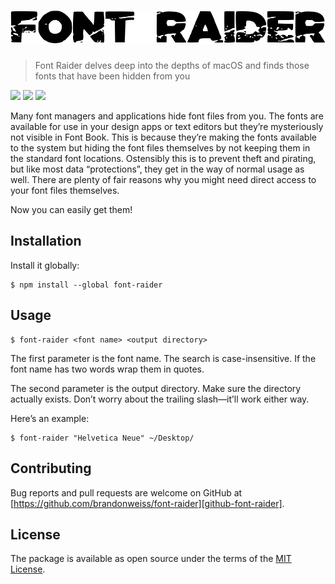 # ![Font Raider](./assets/logo.svg?sanitize=true)

> Font Raider delves deep into the depths of macOS and finds those fonts that have been hidden from you

[![](https://badgen.net/npm/v/font-raider?icon=npm)](https://www.npmjs.com/package/font-raider)
![](https://badgen.net/npm/node/font-raider)
[![](https://badgen.net/david/dep/brandonweiss/font-raider)](https://david-dm.org/brandonweiss/font-raider)

Many font managers and applications hide font files from you. The fonts are available for use in your design apps or text editors but they’re mysteriously not visible in Font Book. This is because they’re making the fonts available to the system but hiding the font files themselves by not keeping them in the standard font locations. Ostensibly this is to prevent theft and pirating, but like most data “protections”, they get in the way of normal usage as well. There are plenty of fair reasons why you might need direct access to your font files themselves.

Now you can easily get them!

## Installation

Install it globally:

```
$ npm install --global font-raider
```

## Usage

```
$ font-raider <font name> <output directory>
```

The first parameter is the font name. The search is case-insensitive. If the font name has two words wrap them in quotes.

The second parameter is the output directory. Make sure the directory actually exists. Don’t worry about the trailing slash—it’ll work either way.

Here’s an example:

```
$ font-raider "Helvetica Neue" ~/Desktop/
```

## Contributing

Bug reports and pull requests are welcome on GitHub at [https://github.com/brandonweiss/font-raider][github-font-raider].

## License

The package is available as open source under the terms of the [MIT License][MIT-license].

[github-font-raider]: https://github.com/brandonweiss/discharge
[MIT-license]: http://opensource.org/licenses/MIT
